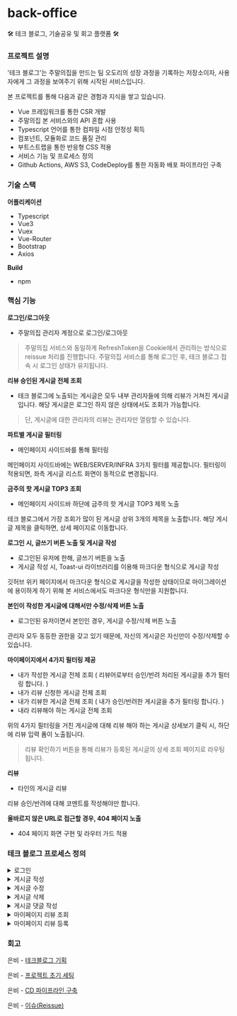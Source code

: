 # back-office
🛠 테크 블로그, 기술공유 및 회고 플랫폼 🛠

### 프로젝트 설명

'테크 블로그'는 주말의집을 만드는 팀 오도리의 성장 과정을 기록하는 저장소이자, 사용자에게 그 과정을 보여주기 위해 시작된 서비스입니다.

본 프로젝트를 통해 다음과 같은 경험과 지식을 쌓고 있습니다.

- Vue 프레임워크를 통한 CSR 개발
- 주말의집 본 서비스와의 API 혼합 사용
- Typescript 언어를 통한 컴파일 시점 안정성 획득
- 컴포넌트, 모듈화로 코드 품질 관리
- 부트스트랩을 통한 반응형 CSS 적용
- 서비스 기능 및 프로세스 정의
- Github Actions, AWS S3, CodeDeploy를 통한 자동화 배포 파이프라인 구축

### 기술 스택

**어플리케이션**
- Typescript
- Vue3
- Vuex
- Vue-Router
- Bootstrap
- Axios

**Build**

- npm

### 핵심 기능

**로그인/로그아웃**

- 주말의집 관리자 계정으로 로그인/로그아웃

> 주말의집 서비스와 동일하게 RefreshToken을 Cookie에서 관리하는 방식으로 reissue 처리를 진행합니다.
> 주말의집 서비스를 통해 로그인 후, 테크 블로그 접속 시 로그인 상태가 유지됩니다.

**리뷰 승인된 게시글 전체 조회**

- 테크 블로그에 노출되는 게시글은 모두 내부 관리자들에 의해 리뷰가 거쳐진 게시글입니다. 해당 게시글은 로그인 하지 않은 상태에서도 조회가 가능합니다.

> 단, 게시글에 대한 관리자의 리뷰는 관리자만 열람할 수 있습니다.

**파트별 게시글 필터링**

- 메인페이지 사이드바를 통해 필터링

메인페이지 사이드바에는 WEB/SERVER/INFRA 3가지 필터를 제공합니다. 필터링이 적용되면, 좌측 게시글 리스트 화면이 동적으로 변경됩니다.

**금주의 핫 게시글 TOP3 조회**

- 메인페이지 사이드바 하단에 금주의 핫 게시글 TOP3 제목 노출

테크 블로그에서 가장 조회가 많이 된 게시글 상위 3개의 제목을 노출합니다. 해당 게시글 제목을 클릭하면, 상세 페이지로 이동합니다.

**로그인 시, 글쓰기 버튼 노출 및 게시글 작성**

- 로그인된 유저에 한해, 글쓰기 버튼을 노출
- 게시글 작성 시, Toast-ui 라이브러리를 이용해 마크다운 형식으로 게시글 작성

깃허브 위키 페이지에서 마크다운 형식으로 게시글을 작성한 상태이므로 마이그레이션에 용이하게 하기 위해 본 서비스에서도 마크다운 형식만을 지원합니다.

**본인이 작성한 게시글에 대해서만 수정/삭제 버튼 노출**

- 로그인된 유저이면서 본인인 경우, 게시글 수정/삭제 버튼 노출

관리자 모두 동등한 권한을 갖고 있기 때문에, 자신의 게시글은 자신만이 수정/삭제할 수 있습니다.

**마이페이지에서 4가지 필터링 제공**

- 내가 작성한 게시글 전체 조회 ( 리뷰어로부터 승인/반려 처리된 게시글을 추가 필터링 합니다. )
- 내가 리뷰 신청한 게시글 전체 조회
- 내가 리뷰한 게시글 전체 조회 ( 내가 승인/반려한 게시글을 추가 필터링 합니다. )
- 내라 리뷰해야 하는 게시글 전체 조회

위의 4가지 필터링을 거친 게시글에 대해 리뷰 해야 하는 게시글 상세보기 클릭 시, 하단에 리뷰 입력 폼이 노출됩니다.

> 리뷰 확인하기 버튼을 통해 리뷰가 등록된 게시글의 상세 조회 페이지로 라우팅됩니다. 

**리뷰**

- 타인의 게시글 리뷰

리뷰 승인/반려에 대해 코멘트를 작성해야만 합니다.

**올바르지 않은 URL로 접근할 경우, 404 페이지 노출**

- 404 페이지 화면 구현 및 라우터 가드 적용

### 테크 블로그 프로세스 정의

<details>
<summary>로그인</summary>
<div markdown="1">
![image](https://github.com/ODOICHON/back-office/assets/61505572/d78202f1-8f6a-424d-b2a0-b420a234e2a6)
</div>
</details>

<details>
<summary>게시글 작성</summary>
<div markdown="1">
  ![image](https://github.com/ODOICHON/back-office/assets/61505572/ff0d33be-2a57-4eca-ae8f-1743fc5bc40e)
</div>
</details>

<details>
<summary>게시글 수정</summary>
<div markdown="1">
  ![image](https://github.com/ODOICHON/back-office/assets/61505572/a6766194-4ca2-47df-b752-a7d7ceb9cbd2)
</div>
</details>

<details>
<summary>게시글 삭제</summary>
<div markdown="1">
  ![image](https://github.com/ODOICHON/back-office/assets/61505572/9eba77c1-4341-46e6-9694-082991d17ade)
</div>
</details>

<details>
<summary>게시글 댓글 작성</summary>
<div markdown="1">
  ![image](https://github.com/ODOICHON/back-office/assets/61505572/7afc1b82-bff8-4443-821c-287fe29c4c82)
</div>
</details>

<details>
<summary>마이페이지 리뷰 조회</summary>
<div markdown="1">
  ![image](https://github.com/ODOICHON/back-office/assets/61505572/5296a1c1-37ca-4aa1-b8d3-94488056a653)
</div>
</details>

<details>
<summary>마이페이지 리뷰 등록</summary>
<div markdown="1">
 ![image](https://github.com/ODOICHON/back-office/assets/61505572/285334fd-480a-4e69-a840-4485bf9bec01)
</div>
</details>

### 회고

은비 - [테크블로그 기획](https://github.com/ODOICHON/back-office/wiki/%5B%EA%B8%B0%ED%9A%8D%5D-%ED%85%8C%ED%81%AC-%EB%B8%94%EB%A1%9C%EA%B7%B8%EC%9D%98-%EC%8B%9C%EC%9E%91)

은비 - [프로젝트 초기 세팅](https://github.com/ODOICHON/back-office/wiki/%5B%ED%94%84%EB%A1%9C%EC%A0%9D%ED%8A%B8%5D-%ED%94%84%EB%A1%9C%EC%A0%9D%ED%8A%B8-%EC%B4%88%EA%B8%B0-%EC%84%B8%ED%8C%85)

은비 - [CD 파이프라인 구축](https://github.com/ODOICHON/back-office/wiki/%5B%ED%94%84%EB%A1%9C%EC%A0%9D%ED%8A%B8%5D-CD-%ED%8C%8C%EC%9D%B4%ED%94%84%EB%9D%BC%EC%9D%B8-%EA%B5%AC%EC%B6%95)

은비 - [이슈(Reissue)](https://github.com/ODOICHON/back-office/wiki/%5B%EC%9D%B4%EC%8A%88%5D-Reissue-%EA%B8%B0%EB%8A%A5-%EA%B5%AC%ED%98%84)
